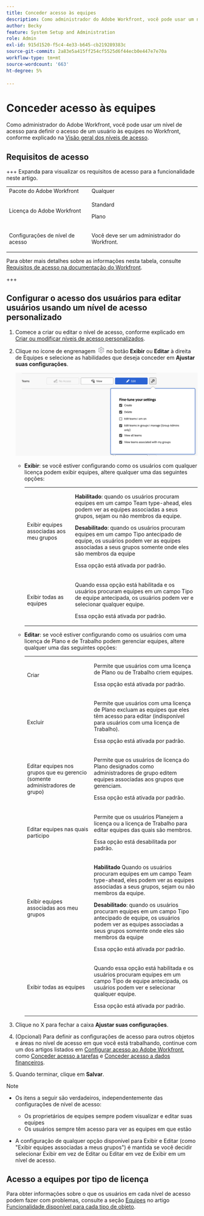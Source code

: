 ```yaml
---
title: Conceder acesso às equipes
description: Como administrador do Adobe Workfront, você pode usar um nível de acesso para definir o acesso de um usuário às equipes no Workfront
author: Becky
feature: System Setup and Administration
role: Admin
exl-id: 915d1520-f5c4-4e33-b645-cb219289383c
source-git-commit: 2a83e5a415ff254cf5525d6f44ecb0e447e7e70a
workflow-type: tm+mt
source-wordcount: '663'
ht-degree: 5%

---
```


# Conceder acesso às equipes

Como administrador do Adobe Workfront, você pode usar um nível de acesso para definir o acesso de um usuário às equipes no Workfront, conforme explicado na [Visão geral dos níveis de acesso](../../../administration-and-setup/add-users/access-levels-and-object-permissions/access-levels-overview.md).

## Requisitos de acesso

+++ Expanda para visualizar os requisitos de acesso para a funcionalidade neste artigo.

<table style="table-layout:auto"> 
 <col> 
 <col> 
 <tbody> 
  <tr> 
   <td role="rowheader">Pacote do Adobe Workfront</td> 
   <td>Qualquer</td> 
  </tr> 
  <tr> 
   <td role="rowheader">Licença do Adobe Workfront</td> 
   <td><p>Standard</p>
   <p>Plano</p></td> 
  </tr> 
  <tr> 
   <td role="rowheader">Configurações de nível de acesso</td> 
   <td> <p>Você deve ser um administrador do Workfront.</p> </td> 
  </tr> 
 </tbody> 
</table>

Para obter mais detalhes sobre as informações nesta tabela, consulte [Requisitos de acesso na documentação do Workfront](/help/quicksilver/administration-and-setup/add-users/access-levels-and-object-permissions/access-level-requirements-in-documentation.md).

+++

## Configurar o acesso dos usuários para editar usuários usando um nível de acesso personalizado

1. Comece a criar ou editar o nível de acesso, conforme explicado em [Criar ou modificar níveis de acesso personalizados](../../../administration-and-setup/add-users/configure-and-grant-access/create-modify-access-levels.md).
1. Clique no ícone de engrenagem ![](assets/gear-icon-settings.png) no botão **Exibir** ou **Editar** à direita de Equipes e selecione as habilidades que deseja conceder em **Ajustar suas configurações**.

   ![equipes de ajuste fino](assets/fine-tune-teams.png)

   * **Exibir**: se você estiver configurando como os usuários com qualquer licença podem exibir equipes, altere qualquer uma das seguintes opções:

     <table style="table-layout:auto">
       <col>
       <col>
       <tbody>
        <tr>
         <td role="rowheader">Exibir equipes associadas aos meu grupos</td>
         <td>
          <p><b>Habilitado</b>: quando os usuários procuram equipes em um campo Team type-ahead, eles podem ver as equipes associadas a seus grupos, sejam ou não membros da equipe. </p>
          <p><b>Desabilitado</b>: quando os usuários procuram equipes em um campo Tipo antecipado de equipe, os usuários podem ver as equipes associadas a seus grupos somente onde eles são membros da equipe</p><p>Essa opção está ativada por padrão.</p>
          </td>
        </tr>
        <tr>
         <td role="rowheader">Exibir todas as equipes</td>
         <td><p>Quando essa opção está habilitada e os usuários procuram equipes em um campo Tipo de equipe antecipada, os usuários podem ver e selecionar qualquer equipe.</p><p>Essa opção está ativada por padrão. </p></td>
        </tr>
       </tbody>
      </table>

   * **Editar**: se você estiver configurando como os usuários com uma licença de Plano e de Trabalho podem gerenciar equipes, altere qualquer uma das seguintes opções:

     <table style="table-layout:auto">
       <col>
       <col>
       <tbody>
        <tr>
         <td role="rowheader">Criar</td>
         <td><p>Permite que usuários com uma licença de Plano ou de Trabalho criem equipes.</p><p>Essa opção está ativada por padrão.</p></td>
        </tr>
        <tr>
         <td role="rowheader">Excluir</td>
         <td><p> Permite que usuários com uma licença de Plano excluam as equipes que eles têm acesso para editar (indisponível para usuários com uma licença de Trabalho).</p><p>Essa opção está ativada por padrão.</p></td>
        </tr>
        <tr>
         <td role="rowheader">Editar equipes nos grupos que eu gerencio (somente administradores de grupo)</td>
         <td><p>Permite que os usuários de licença do Plano designados como administradores de grupo editem equipes associadas aos grupos que gerenciam.</p><p>Essa opção está ativada por padrão.</p></td>
        </tr>
        <tr>
         <td role="rowheader">Editar equipes nas quais participo</td>
         <td><p>Permite que os usuários Planejem a licença ou a licença de Trabalho para editar equipes das quais são membros.</p><p>Essa opção está desabilitada por padrão.</p></td>
        </tr>
        <tr>
         <td role="rowheader">Exibir equipes associadas aos meu grupos</td>
         <td>
         <p><b>Habilitado</b> Quando os usuários procuram equipes em um campo Team type-ahead, eles podem ver as equipes associadas a seus grupos, sejam ou não membros da equipe. </p>
         <p><b>Desabilitado</b>: quando os usuários procuram equipes em um campo Tipo antecipado de equipe, os usuários podem ver as equipes associadas a seus grupos somente onde eles são membros da equipe</p><p>Essa opção está ativada por padrão.</p>
         </td>
        </tr>
        <tr>
         <td role="rowheader">Exibir todas as equipes</td>
         <td><p>Quando essa opção está habilitada e os usuários procuram equipes em um campo Tipo de equipe antecipada, os usuários podem ver e selecionar qualquer equipe.</p><p>Essa opção está ativada por padrão. </p></td>
        </tr>
       </tbody>
      </table>



1. Clique no X para fechar a caixa **Ajustar suas configurações**.
1. (Opcional) Para definir as configurações de acesso para outros objetos e áreas no nível de acesso em que você está trabalhando, continue com um dos artigos listados em [Configurar acesso ao Adobe Workfront](../../../administration-and-setup/add-users/configure-and-grant-access/configure-access.md), como [Conceder acesso a tarefas](../../../administration-and-setup/add-users/configure-and-grant-access/grant-access-tasks.md) e [Conceder acesso a dados financeiros](../../../administration-and-setup/add-users/configure-and-grant-access/grant-access-financial.md).
1. Quando terminar, clique em **Salvar**.

>[!NOTE]
>
>* Os itens a seguir são verdadeiros, independentemente das configurações de nível de acesso:
>
>   * Os proprietários de equipes sempre podem visualizar e editar suas equipes
>   * Os usuários sempre têm acesso para ver as equipes em que estão
>
>* A configuração de qualquer opção disponível para Exibir e Editar (como &quot;Exibir equipes associadas a meus grupos&quot;) é mantida se você decidir selecionar Exibir em vez de Editar ou Editar em vez de Exibir em um nível de acesso.
>

## Acesso a equipes por tipo de licença

Para obter informações sobre o que os usuários em cada nível de acesso podem fazer com problemas, consulte a seção [Equipes](../../../administration-and-setup/add-users/access-levels-and-object-permissions/functionality-available-for-each-object-type.md#teams) no artigo [Funcionalidade disponível para cada tipo de objeto](../../../administration-and-setup/add-users/access-levels-and-object-permissions/functionality-available-for-each-object-type.md).
